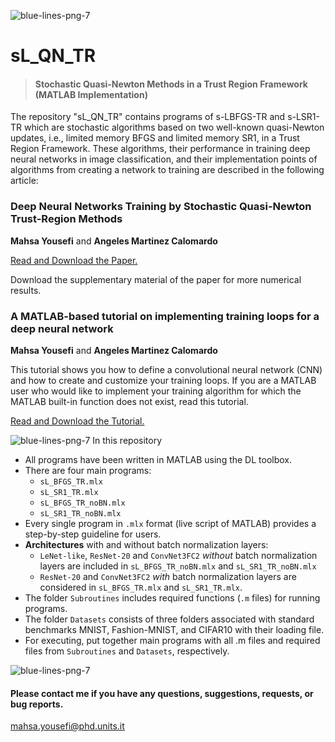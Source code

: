 ![blue-lines-png-7](https://user-images.githubusercontent.com/94915927/148304988-76a4f426-a045-402c-bebe-aec0dfccf02c.png)
# sL_QN_TR
> #### Stochastic Quasi-Newton Methods in a Trust Region Framework (MATLAB Implementation)


The repository "sL_QN_TR" contains programs of s-LBFGS-TR and s-LSR1-TR which are stochastic algorithms based on two well-known quasi-Newton updates, i.e., 
limited memory BFGS and limited memory SR1, in a Trust Region Framework. 
These algorithms, their performance in training deep neural networks in image classification, and their implementation points of algorithms from creating a network to training are described in the following article: 

### Deep Neural Networks Training by Stochastic Quasi-Newton Trust-Region Methods 
**Mahsa Yousefi** and **Angeles Martinez Calomardo** 


[Read and Download the Paper.](https://www.researchgate.net/publication/374848670_Deep_Neural_Networks_Training_by_Stochastic_Quasi-Newton_Trust-Region_Methods)

Download the supplementary material of the paper for more numerical results.


### A MATLAB-based tutorial on implementing training loops for a deep neural network
**Mahsa Yousefi** and **Angeles Martinez Calomardo** 

This tutorial shows you how to define a convolutional neural network (CNN) and how to create and customize your training loops. If you are a MATLAB user who would like to implement your training algorithm for which the MATLAB built-in function does not exist, read this tutorial. 

[Read and Download the Tutorial.](https://www.researchgate.net/publication/360689841_A_MATLAB-based_tutorial_on_implementing_custom_loops_for_training_a_deep_neural_network)

![blue-lines-png-7](https://user-images.githubusercontent.com/94915927/148304988-76a4f426-a045-402c-bebe-aec0dfccf02c.png)
In this repository
* All programs have been written in MATLAB using the DL toolbox.
* There are four main programs:
  - ```sL_BFGS_TR.mlx```
  - ```sL_SR1_TR.mlx```
  - ```sL_BFGS_TR_noBN.mlx```
  - ```sL_SR1_TR_noBN.mlx```
* Every single program in ```.mlx``` format (live script of MATLAB) provides a step-by-step guideline for users. 
* **Architectures** with and without batch normalization layers:
  - ```LeNet-like```, ```ResNet-20``` and ```ConvNet3FC2``` *without* batch normalization layers are included in ```sL_BFGS_TR_noBN.mlx``` and ```sL_SR1_TR_noBN.mlx```  
  - ```ResNet-20``` and ```ConvNet3FC2``` *with* batch normalization layers are considered in ```sL_BFGS_TR.mlx``` and ```sL_SR1_TR.mlx```. 
* The folder `Subroutines` includes required functions (```.m``` files) for running programs.
* The folder `Datasets` consists of three folders associated with standard benchmarks MNIST, Fashion-MNIST, and CIFAR10 with their loading file.
* For executing, put together main programs  with all .m files and required files from `Subroutines` and `Datasets`, respectively.

![blue-lines-png-7](https://user-images.githubusercontent.com/94915927/148304988-76a4f426-a045-402c-bebe-aec0dfccf02c.png)
#### Please contact me if you have any questions, suggestions, requests, or bug reports.
mahsa.yousefi@phd.units.it
